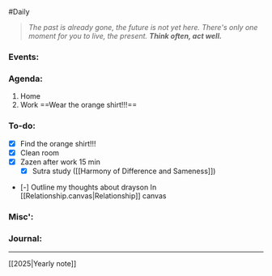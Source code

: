 #Daily
>*The past is already gone, the future is not yet here. There's only one moment for you to live, the present.*
>***Think often, act well.***
### Events:

### Agenda:
1. Home
2. Work
	==Wear the orange shirt!!!==
### To-do:
- [x] Find the orange shirt!!!
- [x] Clean room
- [x] Zazen after work
	15 min
	- [x] Sutra study ([[Harmony of Difference and Sameness]])
- [-] Outline my thoughts about drayson
	In [[Relationship.canvas|Relationship]] canvas
### Misc':

### Journal:


---
[[2025|Yearly note]]